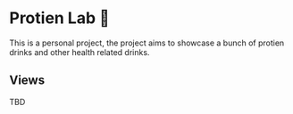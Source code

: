 # Protien Lab 🥤
This is a personal project, the project aims to showcase a bunch of protien drinks and other health related drinks.

## Views
TBD
